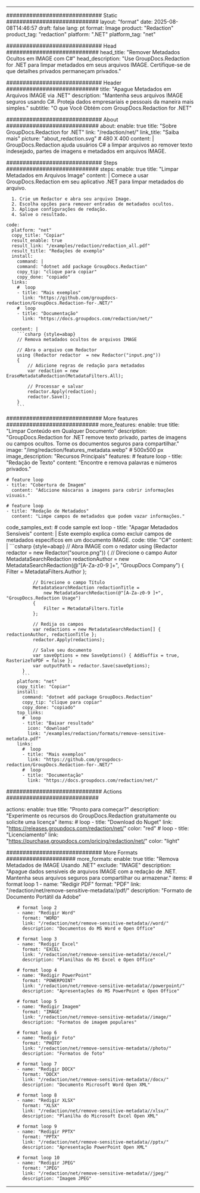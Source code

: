 
---
############################# Static ############################
layout: "format"
date:  2025-08-08T14:46:57
draft: false
lang: pt
format: Image
product: "Redaction"
product_tag: "redaction"
platform: ".NET"
platform_tag: "net"

############################# Head ############################
head_title: "Remover Metadados Ocultos em IMAGE com C#"
head_description: "Use GroupDocs.Redaction for .NET para limpar metadados em seus arquivos IMAGE. Certifique-se de que detalhes privados permaneçam privados."

############################# Header ############################
title: "Apague Metadados em Arquivos IMAGE via .NET" 
description: "Mantenha seus arquivos IMAGE seguros usando C#. Proteja dados empresariais e pessoais da maneira mais simples."
subtitle: "O que Você Obtém com GroupDocs.Redaction for .NET" 

############################# About ############################
about:
    enable: true
    title: "Sobre GroupDocs.Redaction for .NET"
    link: "/redaction/net/"
    link_title: "Saiba mais"
    picture: "about_redaction.svg" # 480 X 400
    content: |
       GroupDocs.Redaction ajuda usuários C# a limpar arquivos ao remover texto indesejado, partes de imagens e metadados em arquivos IMAGE.

############################# Steps ############################
steps:
    enable: true
    title: "Limpar Metadados em Arquivos Image"
    content: |
      Comece a usar GroupDocs.Redaction em seu aplicativo .NET para limpar metadados do arquivo.
      
      1. Crie um Redactor e abra seu arquivo Image.
      2. Escolha opções para remover entradas de metadados ocultos.
      3. Aplique configurações de redação.
      4. Salve o resultado.
   
    code:
      platform: "net"
      copy_title: "Copiar"
      result_enable: true
      result_link: "/examples/redaction/redaction_all.pdf"
      result_title: "Redações de exemplo"
      install:
        command: |
        command: "dotnet add package GroupDocs.Redaction"
        copy_tip: "clique para copiar"
        copy_done: "copiado"
      links:
        #  loop
        - title: "Mais exemplos"
          link: "https://github.com/groupdocs-redaction/GroupDocs.Redaction-for-.NET/"
        #  loop
        - title: "Documentação"
          link: "https://docs.groupdocs.com/redaction/net/"
          
      content: |
        ```csharp {style=abap}
        // Remova metadados ocultos de arquivos IMAGE

        // Abra o arquivo com Redactor
        using (Redactor redactor  = new Redactor("input.png"))
        {
            // Adicione regras de redação para metadados
            var redaction = new EraseMetadataRedaction(MetadataFilters.All);
            
            // Processar e salvar
            redactor.Apply(redaction);
            redactor.Save();
        }
        ```            


############################# More features ############################
more_features:
  enable: true
  title: "Limpar Conteúdo em Qualquer Documento"
  description: "GroupDocs.Redaction for .NET remove texto privado, partes de imagens ou campos ocultos. Torne os documentos seguros para compartilhar."
  image: "/img/redaction/features_metadata.webp" # 500x500 px
  image_description: "Recursos Principais"
  features:
    # feature loop
    - title: "Redação de Texto"
      content: "Encontre e remova palavras e números privados."

    # feature loop
    - title: "Cobertura de Imagem"
      content: "Adicione máscaras a imagens para cobrir informações visuais."

    # feature loop
    - title: "Redação de Metadados"
      content: "Limpe campos de metadados que podem vazar informações."
      
  code_samples_ext:
    # code sample ext loop
    - title: "Apagar Metadados Sensíveis"
      content: |
        Este exemplo explica como excluir campos de metadados específicos em um documento IMAGE.
      code:
        title: "C#"
        content: |
          ```csharp {style=abap}
          //  Abra IMAGE com o redator
          using (Redactor redactor  = new Redactor("source.png"))
          {
              // Direcione o campo Autor
              MetadataSearchRedaction redactionAuthor = 
                  new MetadataSearchRedaction(@"[A-Za-z0-9 ]+", "GroupDocs Company")
              {
                  Filter = MetadataFilters.Author
              };

              // Direcione o campo Título
              MetadataSearchRedaction redactionTitle = 
                  new MetadataSearchRedaction(@"[A-Za-z0-9 ]+", "GroupDocs.Redaction Usage")
              {
                  Filter = MetadataFilters.Title
              };

              // Redija os campos
              var redactions = new MetadataSearchRedaction[] { redactionAuthor, redactionTitle };
              redactor.Apply(redactions);

              // Salve seu documento
              var saveOptions = new SaveOptions() { AddSuffix = true, RasterizeToPDF = false };
              var outputPath = redactor.Save(saveOptions);
          }
          ```
        platform: "net"
        copy_title: "Copiar"
        install:
          command: "dotnet add package GroupDocs.Redaction"
          copy_tip: "clique para copiar"
          copy_done: "copiado"
        top_links:
          #  loop
          - title: "Baixar resultado"
            icon: "download"
            link: "/examples/redaction/formats/remove-sensitive-metadata.pdf"
        links:
          #  loop
          - title: "Mais exemplos"
            link: "https://github.com/groupdocs-redaction/GroupDocs.Redaction-for-.NET/"
          #  loop
          - title: "Documentação"
            link: "https://docs.groupdocs.com/redaction/net/"


############################# Actions ############################

actions:
  enable: true
  title: "Pronto para começar?"
  description: "Experimente os recursos do GroupDocs.Redaction gratuitamente ou solicite uma licença"
  items:
    #  loop
    - title: "Download do Nuget"
      link: "https://releases.groupdocs.com/redaction/net/"
      color: "red"
        #  loop
    - title: "Licenciamento"
      link: "https://purchase.groupdocs.com/pricing/redaction/net/"
      color: "light"


############################# More Formats #####################
more_formats:
    enable: true
    title: "Remova Metadados de IMAGE Usando .NET"
    exclude: "IMAGE"
    description: "Apague dados sensíveis de arquivos IMAGE com a redação de .NET. Mantenha seus arquivos seguros para compartilhar ou armazenar."
    items: 
        # format loop 1
        - name: "Redigir PDF"
          format: "PDF"
          link: "/redaction/net/remove-sensitive-metadata//pdf/"
          description: "Formato de Documento Portátil da Adobe"

        # format loop 2
        - name: "Redigir Word"
          format: "WORD"
          link: "/redaction/net/remove-sensitive-metadata//word/"
          description: "Documentos do MS Word e Open Office"
          
        # format loop 3
        - name: "Redigir Excel"
          format: "EXCEL"
          link: "/redaction/net/remove-sensitive-metadata//excel/"
          description: "Planilhas do MS Excel e Open Office"

        # format loop 4
        - name: "Redigir PowerPoint"
          format: "POWERPOINT"
          link: "/redaction/net/remove-sensitive-metadata//powerpoint/"
          description: "Apresentações do MS PowerPoint e Open Office"

        # format loop 5
        - name: "Redigir Imagem"
          format: "IMAGE"
          link: "/redaction/net/remove-sensitive-metadata//image/"
          description: "Formatos de imagem populares"

        # format loop 6
        - name: "Redigir Foto"
          format: "PHOTO"
          link: "/redaction/net/remove-sensitive-metadata//photo/"
          description: "Formatos de foto"

        # format loop 7
        - name: "Redigir DOCX"
          format: "DOCX"
          link: "/redaction/net/remove-sensitive-metadata//docx/"
          description: "Documento Microsoft Word Open XML"
          
        # format loop 8
        - name: "Redigir XLSX"
          format: "XLSX"
          link: "/redaction/net/remove-sensitive-metadata//xlsx/"
          description: "Planilha do Microsoft Excel Open XML"
          
        # format loop 9
        - name: "Redigir PPTX"
          format: "PPTX"
          link: "/redaction/net/remove-sensitive-metadata//pptx/"
          description: "Apresentação PowerPoint Open XML"

        # format loop 10
        - name: "Redigir JPEG"
          format: "JPEG"
          link: "/redaction/net/remove-sensitive-metadata//jpeg/"
          description: "Imagem JPEG"


---